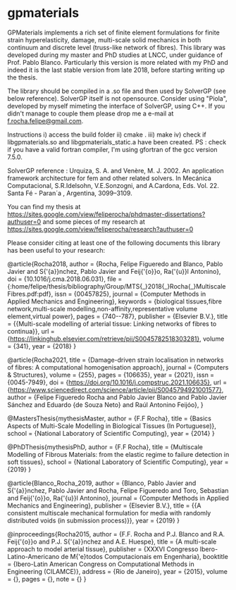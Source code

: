 # gpmaterials
GPMaterials implements a rich set of finite element formulations for finite strain hyperelasticity, damage, multi-scale solid mechanics in both continuum and discrete level (truss-like network of fibres). This library was developed during my master and PhD studies at LNCC, under guidance of Prof. Pablo Blanco. Particularly this version is more related with my PhD and indeed it is the last stable version from late 2018, before starting writing up the thesis. 

The library should be compiled in a .so file and then used by SolverGP (see below reference). SolverGP itself is not opensource. Consider using "Piola", developed by myself mimeting the interface of SolverGP, using C++. If you didn't manage to couple them please drop me a e-mail at f.rocha.felipe@gmail.com. 

Instructions
i) access the build folder
ii) cmake .
iii) make 
iv) check if libgpmaterials.so and libgpmaterials_static.a have been created. 
PS : check if you have a valid fortran compiler, I'm using gfortran of the gcc version 7.5.0.


SolverGP reference : Urquiza, S. A. and Venère, M. J. 2002. An application framework architecture for fem and
other related solvers. In Mecánica Computacional, S.R.Idelsohn, V.E.Sonzogni, and A.Cardona,
Eds. Vol. 22. Santa Fé - Paran´a , Argentina, 3099–3109.


You can find my thesis at
https://sites.google.com/view/feliperocha/phdmaster-dissertations?authuser=0
and some pieces of my research at
https://sites.google.com/view/feliperocha/research?authuser=0

Please consider citing at least one of the following documents this library has been useful to your research:

@article{Rocha2018,
	author = {Rocha, Felipe Figueredo and Blanco, Pablo Javier and S{\'{a}}nchez, Pablo Javier and Feij{\'{o}}o, Ra{\'{u}}l Antonino},
	doi = {10.1016/j.cma.2018.06.031},
	file = {:home/felipe/thesis/bibliography/Group/MTS{\_}2018{\_}Rocha{\_}MultiscaleFibres.pdf:pdf},
	issn = {00457825},
	journal = {Computer Methods in Applied Mechanics and Engineering},
	keywords = {biological tissues,fibre network,multi-scale modelling,non-affinity,representative volume element,virtual power},
	pages = {740--787},
	publisher = {Elsevier B.V.},
	title = {{Multi-scale modelling of arterial tissue: Linking networks of fibres to continua}},
	url = {https://linkinghub.elsevier.com/retrieve/pii/S0045782518303281},
	volume = {341},
	year = {2018}
}

@article{Rocha2021,
title = {Damage-driven strain localisation in networks of fibres: A computational homogenisation approach},
journal = {Computers & Structures},
volume = {255},
pages = {106635},
year = {2021},
issn = {0045-7949},
doi = {https://doi.org/10.1016/j.compstruc.2021.106635},
url = {https://www.sciencedirect.com/science/article/pii/S0045794921001577},
author = {Felipe Figueredo Rocha and Pablo Javier Blanco and Pablo Javier Sánchez and Eduardo {de Souza Neto} and Raúl Antonino Feijóo},
}


@MastersThesis{mythesisMaster,
author = {F.F Rocha},
title  = {Basics Aspects of Multi-Scale Modelling in Biological Tissues (In Portuguese)},
school = {National Laboratory of Scientific Computing},
year   = {2014}
}

@PhDThesis{mythesisPhD,
	author = {F.F Rocha},
	title  = {Multiscale Modelling of Fibrous Materials: from
	the elastic regime to failure detection in soft tissues},
	school = {National Laboratory of Scientific Computing},
	year   = {2019}
}

@article{Blanco_Rocha_2019,
	author = {Blanco, Pablo Javier and S{\'{a}}nchez, Pablo Javier and Rocha, Felipe Figueredo and Toro, Sebastian  and Feij{\'{o}}o, Ra{\'{u}}l Antonino},
	journal = {Computer Methods in Applied Mechanics and Engineering},
	publisher = {Elsevier B.V.},
	title = {{A consistent multiscale mechanical formulation for media with randomly distributed voids (in submission process)}},
	year = {2019}
}

@inproceedings{Rocha2015,
	author =    {F.F. Rocha and P.J. Blanco and R.A. Feij{\'{o}}o   and P.J. S{\'{a}}nchez and A.E. Huespe},
	title =     {A multi-scale approach to model arterial tissue},
	publisher = {XXXVI Congresso Ibero-Latino-Americano de M{\'e}todos Computacionais em Engenharia},
	booktitle = {Ibero-Latin American Congress on Computational Methods in Engineering (CILAMCE)},
	address =   {Rio de Janeiro},
	year =      {2015},
	volume =    {},
	pages =     {},
	note =      {}
}

